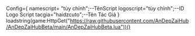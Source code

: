 Config={
 namescript= "tùy chỉnh";--TênScript
 logoscript="tùy chỉnh";--ID Logo Script
 tacgia="haidzcuto";--Tên Tác Giả
}
loadstring(game:HttpGet("https://raw.githubusercontent.com/AnDepZaiHub/AnDepZaiHubBeta/main/AnDepZaiHubBeta.lua"))()
